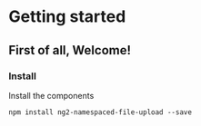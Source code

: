 # Getting started

## First of all, Welcome!

### Install

Install the components
```
npm install ng2-namespaced-file-upload --save
```
